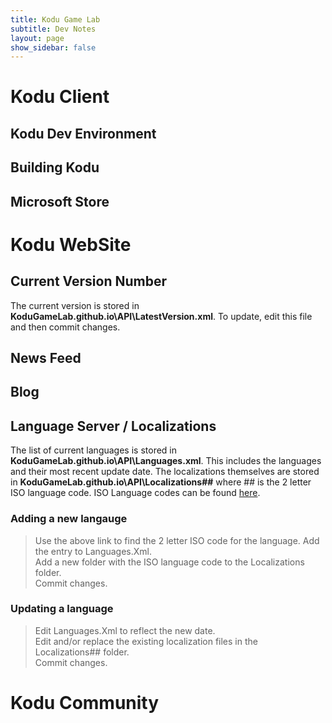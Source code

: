 ```yaml
---
title: Kodu Game Lab
subtitle: Dev Notes
layout: page
show_sidebar: false
---
```


# Kodu Client
## Kodu Dev Environment

## Building Kodu

## Microsoft Store

# Kodu WebSite

## Current Version Number
The current version is stored in **KoduGameLab.github.io\API\LatestVersion.xml**.  To update, edit this file and then commit changes.

## News Feed

## Blog

## Language Server / Localizations
The list of current languages is stored in **KoduGameLab.github.io\API\Languages.xml**.  This includes the languages and their most recent update date.  The localizations themselves are stored in **KoduGameLab.github.io\API\Localizations\##** where ## is the 2 letter ISO language code.  ISO Language codes can be found [here](https://en.wikipedia.org/wiki/List_of_ISO_639-1_codes).

### Adding a new langauge
> Use the above link to find the 2 letter ISO code for the language.
> Add the entry to Languages.Xml.  
> Add a new folder with the ISO language code to the Localizations folder.<br>
> Commit changes.

### Updating a language
> Edit Languages.Xml to reflect the new date.  
> Edit and/or replace the existing localization files in the Localizations\## folder.  
> Commit changes.

# Kodu Community
